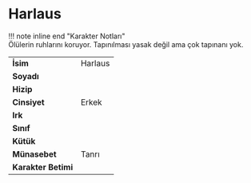 # Harlaus   
  
!!! note inline end "Karakter Notları"  
	Ölülerin ruhlarını koruyor. Tapınılması yasak değil ama çok tapınanı yok.     
  
|  |  |  
|---|---|  
| **İsim** | Harlaus |  
| **Soyadı** |  |  
| **Hizip** |  |  
| **Cinsiyet** | Erkek |  
| **Irk** |  |  
| **Sınıf** |  |  
| **Kütük** |  |  
| **Münasebet** | Tanrı |  
| **Karakter Betimi** |  |  
  
  
